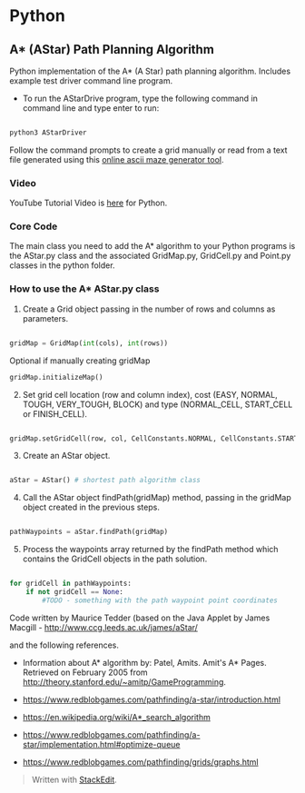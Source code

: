 # Python
## A* (AStar) Path Planning Algorithm

  

Python implementation of the A* (A Star) path planning algorithm. Includes example test driver command line program.

- To run the AStarDrive program, type the following command in command line and type enter to run:

```python

python3 AStarDriver

```

Follow the command prompts to create a grid manually or read from a text file generated using this [online ascii maze generator tool](https://www.dcode.fr/maze-generator).

### Video
YouTube Tutorial Video is [here](https://youtu.be/EPt-S785PJE) for Python.

### Core Code

The main class you need to add the A* algorithm to your Python programs is the AStar.py class and the associated GridMap.py, GridCell.py and Point.py classes in the python folder.

### How to use the A* AStar.py class

  

1. Create a Grid object passing in the number of rows and columns as parameters.

```python

gridMap = GridMap(int(cols), int(rows))

```
Optional if manually creating gridMap
```python
gridMap.initializeMap()
```

2. Set grid cell location (row and column index), cost (EASY, NORMAL, TOUGH, VERY_TOUGH, BLOCK) and type (NORMAL_CELL, START_CELL or FINISH_CELL).

```python

gridMap.setGridCell(row, col, CellConstants.NORMAL, CellConstants.START_CELL)

```

3. Create an AStar object.

```python

aStar = AStar() # shortest path algorithm class

```

4. Call the AStar object findPath(gridMap) method, passing in the gridMap object created in the previous steps.

```python

pathWaypoints = aStar.findPath(gridMap)

```

5. Process the waypoints array returned by the findPath method which contains the GridCell objects in the path solution.

```python

for gridCell in pathWaypoints:
	if not gridCell == None:
		#TODO - something with the path waypoint point coordinates

```

Code written by Maurice Tedder (based on the Java Applet by James Macgill - http://www.ccg.leeds.ac.uk/james/aStar/

and the following references.

* Information about A* algorithm by: Patel, Amits. Amit's A* Pages. Retrieved on February 2005 from http://theory.stanford.edu/~amitp/GameProgramming.
* https://www.redblobgames.com/pathfinding/a-star/introduction.html

* https://en.wikipedia.org/wiki/A*_search_algorithm

* https://www.redblobgames.com/pathfinding/a-star/implementation.html#optimize-queue

* https://www.redblobgames.com/pathfinding/grids/graphs.html

> Written with [StackEdit](https://stackedit.io/).